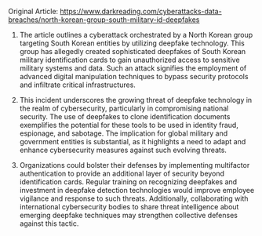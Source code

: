Original Article: https://www.darkreading.com/cyberattacks-data-breaches/north-korean-group-south-military-id-deepfakes

1) The article outlines a cyberattack orchestrated by a North Korean group targeting South Korean entities by utilizing deepfake technology. This group has allegedly created sophisticated deepfakes of South Korean military identification cards to gain unauthorized access to sensitive military systems and data. Such an attack signifies the employment of advanced digital manipulation techniques to bypass security protocols and infiltrate critical infrastructures.

2) This incident underscores the growing threat of deepfake technology in the realm of cybersecurity, particularly in compromising national security. The use of deepfakes to clone identification documents exemplifies the potential for these tools to be used in identity fraud, espionage, and sabotage. The implication for global military and government entities is substantial, as it highlights a need to adapt and enhance cybersecurity measures against such evolving threats.

3) Organizations could bolster their defenses by implementing multifactor authentication to provide an additional layer of security beyond identification cards. Regular training on recognizing deepfakes and investment in deepfake detection technologies would improve employee vigilance and response to such threats. Additionally, collaborating with international cybersecurity bodies to share threat intelligence about emerging deepfake techniques may strengthen collective defenses against this tactic.